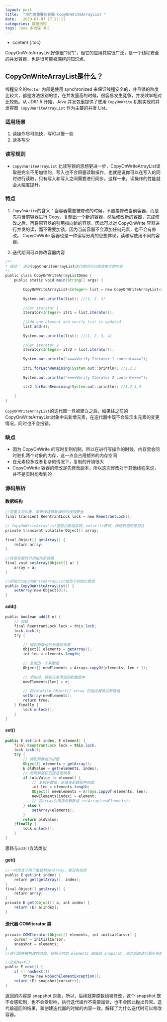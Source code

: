 ```yaml
---
layout: post
title:  "冷门但重要的容器-CopyOnWriteArrayList "
date:   2020-07-07 17:27:11
categories: 数据结构
tags: Java 多线程 JUC 
---
```


* content
{:toc}

CopyOnWriteArrayList好像很“冷门”，但它的应用其实很广泛，是一个线程安全的并发容器，也是很可能被深挖的知识点。





## CopyOnWriteArrayList是什么？
线程安全的`Vector` 内部是使用 synchronized 来保证线程安全的，并且锁的粒度比较大，都是方法级别的锁，在并发量高的时候，很容易发生竞争，并发效率相对比较低。从 JDK1.5 开始，Java 并发包里提供了使用 `CopyOnWrite` 机制实现的并发容器  `CopyOnWriteArrayList` 作为主要的并发 List。

### 适用场景
1. 读操作尽可能快，写可以慢一些
2. 读多写少

### 读写规则
- `CopyOnWriteArrayList` 比读写锁的思想更进一步，CopyOnWriteArrayList读取是完全不用加锁的，写入也不会阻塞读取操作，也就是说你可以在写入的同时进行读取，只有写入和写入之间需要进行同步。这样一来，读操作的性能就会大幅度提升。

### 特点
1. `CopyOnWrite`的含义：当容器需要被修改的时候，不直接修改当前容器，而是先将当前容器进行 Copy，复制出一个新的容器，然后修改新的容器，完成修改之后，再将原容器的引用指向新的容器。因此可以对 CopyOnWrite 容器进行并发的读，而不需要加锁，因为当前容器不会添加任何元素，也不会有修改。 CopyOnWrite 容器也是一种读写分离的思想体现，读和写使用不同的容器。

2. 迭代期间可以修改容器内容

```java
/**
* 描述： 演示CopyOnWriteArrayList迭代期间可以修改集合的内容
*/
public class CopyOnWriteArrayListDemo {
    public static void main(String[] args) {
 
        CopyOnWriteArrayList<Integer> list = new CopyOnWriteArrayList<>(new Integer[]{1, 2, 3});
 
        System.out.println(list); //[1, 2, 3]
 
        //Get iterator 1
        Iterator<Integer> itr1 = list.iterator();
 
        //Add one element and verify list is updated
        list.add(4);
 
        System.out.println(list); //[1, 2, 3, 4]
 
        //Get iterator 2
        Iterator<Integer> itr2 = list.iterator();
 
        System.out.println("====Verify Iterator 1 content====");
 
        itr1.forEachRemaining(System.out::println); //1,2,3
 
        System.out.println("====Verify Iterator 2 content====");
 
        itr2.forEachRemaining(System.out::println); //1,2,3,4
 
    } 
}
```

`CopyOnWriteArrayList`的迭代器一旦被建立之后，如果往之前的 CopyOnWriteArrayList对象中去新增元素，在迭代器中既不会显示出元素的变更情况，同时也不会报错。

### 缺点
- 因为 CopyOnWrite 的写时复制机制，所以在进行写操作的时候，内存里会同时驻扎两个对象的内存，这一点会占用额外的内存空间
- 在元素较多或者复杂的情况下，复制的开销很大
-  CopyOnWrite 容器的修改是先修改副本，所以这次修改对于其他线程来说，并不是实时能看到的

### 源码解析
#### 数据结构

```java
//可重入锁对象，用来保证修改操作的线程安全 
final transient ReentrantLock lock = new ReentrantLock();
 
// CopyOnWriteArrayList底层由数组实现，volatile修饰，保证数组的可见性 
private transient volatile Object[] array;
 
final Object[] getArray() {
    return array;
}
 
//将原容器的引用指向新容器
final void setArray(Object[] a) {
    array = a;
}

//初始化CopyOnWriteArrayList相当于初始化数组
public CopyOnWriteArrayList() {
    setArray(new Object[0]);
}
```

#### add()

```java
public boolean add(E e) {
    // 加锁
    final ReentrantLock lock = this.lock;
    lock.lock();
    try {
 
        // 得到原数组的长度和元素
        Object[] elements = getArray();
        int len = elements.length;
 
        // 复制出一个新数组
        Object[] newElements = Arrays.copyOf(elements, len + 1);
 
        // 添加时，将新元素添加到新数组中
        newElements[len] = e;
 
        // 将volatile Object[] array 的指向替换成新数组
        setArray(newElements);
        return true;
    } finally {
        lock.unlock();
    }
}
```

#### set()
```java
public E set(int index, E element) { 
	final ReentrantLock lock = this.lock;
 	lock.lock();
 	try { 
		// 得到原数组的旧值 
		Object[] elements = getArray();
 		E oldValue = get(elements, index);
 		// 判断新值和旧值是否相等
 		if (oldValue != element) { 
			// 复制新数组，新值在新数组中完成 
			int len = elements.length;
 			Object[] newElements = Arrays.copyOf(elements, len); 
			newElements[index] = element; 
			// 将array引用指向新数组 setArray(newElements);
 		} else {
 			setArray(elements); 
		} 
		return oldValue;
 	}finally { 
		lock.unlock();
 	}
} 
```
思路与`add()`方法类似

#### get()
```java
//一共包含了两个重载和getArray，都没有加锁
public E get(int index) {
    return get(getArray(), index);
}
final Object[] getArray() {
    return array;
}
private E get(Object[] a, int index) {
    return (E) a[index];
}

```
#### 迭代器 COWIterator 类

```java
private COWIterator(Object[] elements, int initialCursor) {
    cursor = initialCursor;
    snapshot = elements;
}
//迭代器在被构建的时候，会把当时的 elements 赋值给 snapshot，而之后的迭代器所有的操作都基于 snapshot 数组进行的

//比如next()
public E next() {
    if (! hasNext())
        throw new NoSuchElementException();
    return (E) snapshot[cursor++];
}

```
返回的内容是 snapshot 对象，所以，后续就算原数组被修改，这个 snapshot 既不会感知到，也不会受影响，执行迭代操作不需要加锁，也不会因此抛出异常。迭代器返回的结果，和创建迭代器的时候的内容一致。解释了为什么迭代时可以修改容器。